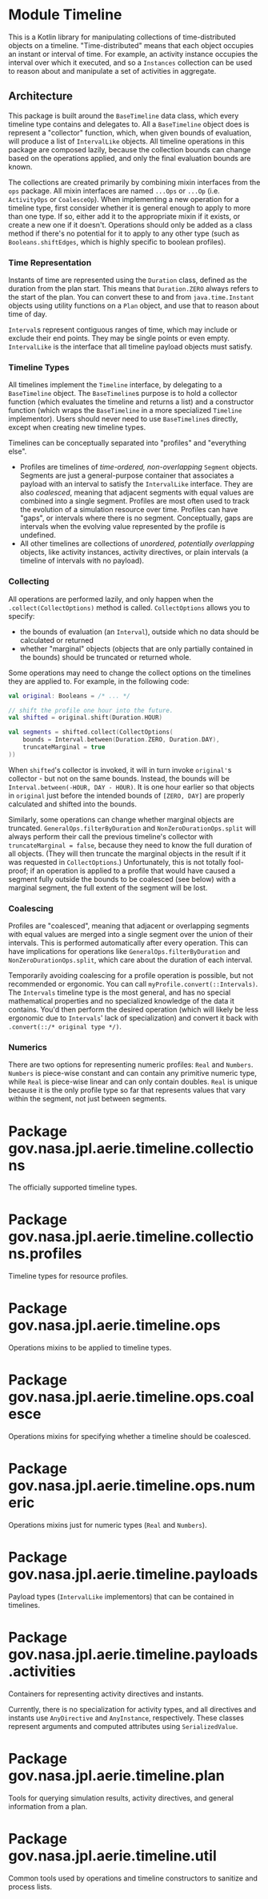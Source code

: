 # Module Timeline

This is a Kotlin library for manipulating collections of time-distributed objects on a timeline. "Time-distributed" means that
each object occupies an instant or interval of time. For example, an activity instance occupies the interval over which it
executed, and so a `Instances` collection can be used to reason about and manipulate a set of activities in aggregate.

## Architecture

This package is built around the `BaseTimeline` data class, which every timeline type contains and delegates to. All a `BaseTimeline` object does
is represent a "collector" function, which, when given bounds of evaluation, will produce a list of `IntervalLike` objects. All timeline operations in
this package are composed lazily, because the collection bounds can change based on the operations applied, and only the final evaluation bounds are known.

The collections are created primarily by combining mixin interfaces from the `ops` package. All mixin interfaces are named `...Ops` or `...Op`
(i.e. `ActivityOps` or `CoalesceOp`). When implementing a new operation for a timeline type, first consider whether it is general enough to
apply to more than one type. If so, either add it to the appropriate mixin if it exists, or create a new one if it doesn't. Operations should
only be added as a class method if there's no potential for it to apply to any other type (such as `Booleans.shiftEdges`, which is highly specific to boolean profiles).

### Time Representation

Instants of time are represented using the `Duration` class, defined as the duration from the plan start. This
means that `Duration.ZERO` always refers to the start of the plan. You can convert these to and from `java.time.Instant` objects using utility functions on a `Plan` object, and use that to reason about time of day.

`Interval`s represent contiguous ranges of time, which may include or exclude their end points. They may be single points or even empty. `IntervalLike` is the interface that all timeline payload objects must satisfy.

### Timeline Types

All timelines implement the `Timeline` interface, by delegating to a `BaseTimeline` object. The `BaseTimeline`s purpose is to hold a collector function (which evaluates the timeline and returns a list) and a constructor function (which wraps the `BaseTimeline` in a more specialized `Timeline` implementor). Users should never
need to use `BaseTimeline`s directly, except when creating new timeline types.

Timelines can be conceptually separated into "profiles" and "everything else".

- Profiles are timelines of *time-ordered, non-overlapping* `Segment` objects. Segments are just a general-purpose container
  that associates a payload with an interval to satisfy the `IntervalLike` interface. They are also *coalesced*,
  meaning that adjacent segments with equal values are combined into a single segment. Profiles are most often used to track the
  evolution of a simulation resource over time. Profiles can have "gaps", or intervals where there is no segment. Conceptually,
  gaps are intervals when the evolving value represented by the profile is undefined.
- All other timelines are collections of *unordered, potentially overlapping* objects, like activity instances, activity directives, or plain intervals (a timeline of intervals with no payload).

### Collecting

All operations are performed lazily, and only happen when the `.collect(CollectOptions)` method is called. `CollectOptions` allows you to specify:
- the bounds of evaluation (an `Interval`), outside which no data should be calculated or returned
- whether "marginal" objects (objects that are only partially contained in the bounds) should be truncated
  or returned whole.

Some operations may need to change the collect options on the timelines they are applied to. For example, in the following code:

```kotlin
val original: Booleans = /* ... */

// shift the profile one hour into the future.
val shifted = original.shift(Duration.HOUR)

val segments = shifted.collect(CollectOptions(
    bounds = Interval.between(Duration.ZERO, Duration.DAY),
    truncateMarginal = true
))
```

When `shifted`'s collector is invoked, it will in turn invoke `original'`s collector - but not on the same bounds.
Instead, the bounds will be `Interval.between(-HOUR, DAY - HOUR)`. It is one hour earlier so that objects in `original` just before the intended bounds of `[ZERO, DAY]` are properly calculated and shifted into the bounds.

Similarly, some operations can change whether marginal objects are truncated. `GeneralOps.filterByDuration` and `NonZeroDurationOps.split` will always perform their call the previous timeline's collector with `truncateMarginal = false`, because they need to know the full duration of all objects. (They will then truncate the marginal objects in the result if it was requested in `CollectOptions`.) Unfortunately, this is not totally fool-proof; if an
operation is applied to a profile that would have caused a segment fully outside the bounds to be coalesced (see below)
with a marginal segment, the full extent of the segment will be lost.

### Coalescing

Profiles are "coalesced", meaning that adjacent or overlapping segments with equal values are merged into a single segment over the union of their intervals. This is performed automatically after every operation. This can have implications for operations like `GeneralOps.filterByDuration` and `NonZeroDurationOps.split`, which care about the duration of each interval.

Temporarily avoiding coalescing for a profile operation is possible, but not recommended or ergonomic. You can
call `myProfile.convert(::Intervals)`. The `Intervals` timeline type is the most general, and has no special mathematical properties and no specialized knowledge of the data it contains. You'd then perform the desired operation (which will likely be less ergonomic due to `Intervals`' lack of specialization) and convert it back with `.convert(::/* original type */)`.

### Numerics

There are two options for representing numeric profiles: `Real` and `Numbers`. `Numbers` is piece-wise constant and can contain any primitive numeric type, while `Real` is piece-wise linear and can only contain doubles. `Real` is unique because it is the only profile type so far that represents values that vary within the segment, not just between segments.

# Package gov.nasa.jpl.aerie.timeline.collections
The officially supported timeline types.

# Package gov.nasa.jpl.aerie.timeline.collections.profiles
Timeline types for resource profiles.

# Package gov.nasa.jpl.aerie.timeline.ops
Operations mixins to be applied to timeline types.

# Package gov.nasa.jpl.aerie.timeline.ops.coalesce
Operations mixins for specifying whether a timeline should be coalesced.

# Package gov.nasa.jpl.aerie.timeline.ops.numeric
Operations mixins just for numeric types (`Real` and `Numbers`).

# Package gov.nasa.jpl.aerie.timeline.payloads
Payload types (`IntervalLike` implementors) that can be contained in timelines.

# Package gov.nasa.jpl.aerie.timeline.payloads.activities
Containers for representing activity directives and instants.

Currently, there is no specialization for activity
types, and all directives and instants use `AnyDirective` and `AnyInstance`, respectively. These classes represent
arguments and computed attributes using `SerializedValue`.

# Package gov.nasa.jpl.aerie.timeline.plan
Tools for querying simulation results, activity directives, and general information from a plan.

# Package gov.nasa.jpl.aerie.timeline.util
Common tools used by operations and timeline constructors to sanitize and process lists.

